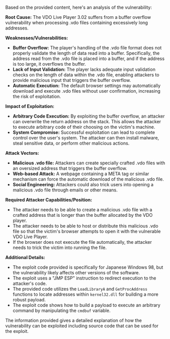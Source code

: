 Based on the provided content, here's an analysis of the vulnerability:

**Root Cause:**
The VDO Live Player 3.02 suffers from a buffer overflow vulnerability when processing .vdo files containing excessively long addresses.

**Weaknesses/Vulnerabilities:**
- **Buffer Overflow:** The player's handling of the .vdo file format does not properly validate the length of data read into a buffer. Specifically, the address read from the .vdo file is placed into a buffer, and if the address is too large, it overflows the buffer.
- **Lack of Input Validation:** The player lacks adequate input validation checks on the length of data within the .vdo file, enabling attackers to provide malicious input that triggers the buffer overflow.
- **Automatic Execution:** The default browser settings may automatically download and execute .vdo files without user confirmation, increasing the risk of exploitation.

**Impact of Exploitation:**
- **Arbitrary Code Execution:** By exploiting the buffer overflow, an attacker can overwrite the return address on the stack. This allows the attacker to execute arbitrary code of their choosing on the victim's machine.
- **System Compromise:** Successful exploitation can lead to complete control over the user's system. The attacker can then install malware, steal sensitive data, or perform other malicious actions.

**Attack Vectors:**
- **Malicious .vdo file:** Attackers can create specially crafted .vdo files with an oversized address that triggers the buffer overflow.
- **Web-based Attack:** A webpage containing a META tag or similar mechanism can force the automatic download of the malicious .vdo file.
- **Social Engineering:** Attackers could also trick users into opening a malicious .vdo file through emails or other means.

**Required Attacker Capabilities/Position:**
- The attacker needs to be able to create a malicious .vdo file with a crafted address that is longer than the buffer allocated by the VDO player.
- The attacker needs to be able to host or distribute this malicious .vdo file so that the victim's browser attempts to open it with the vulnerable VDO Live Player.
- If the browser does not execute the file automatically, the attacker needs to trick the victim into running the file.

**Additional Details:**
- The exploit code provided is specifically for Japanese Windows 98, but the vulnerability likely affects other versions of the software.
- The exploit uses a "JMP ESP" instruction to redirect execution to the attacker's code.
- The provided code utilizes the `LoadLibraryA` and `GetProcAddress` functions to locate addresses within `kernel32.dll` for building a more robust payload.
- The exploit code shows how to build a payload to execute an arbitrary command by manipulating the `cmdbuf` variable.

The information provided gives a detailed explanation of how the vulnerability can be exploited including source code that can be used for the exploit.